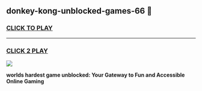 
## donkey-kong-unblocked-games-66 👋
<h3>
<a href="https://premium.freeplayer.one?title=donkey-kong-unblocked-games-66&ref=14F">CLICK TO PLAY</a></h3>
<hr>

<h3>
<a href="https://premium.freeplayer.one?title=donkey-kong-unblocked-games-66&ref=14F">CLICK 2 PLAY</a>
  
</h3>

<a href="https://premium.freeplayer.one?title=donkey-kong-unblocked-games-66&ref=12F/"><img src="https://clearcache.store/games.png"></a>


**worlds hardest game unblocked: Your Gateway to Fun and Accessible Online Gaming**
